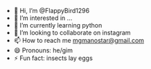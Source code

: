 - 👋 Hi, I’m @FlappyBird1296
- 👀 I’m interested in ...
- 🌱 I’m currently learning python
- 💞️ I’m looking to collaborate on instagram
- 📫 How to reach me mgmanostar@gmail.com
- 😄 Pronouns: he/gim
- ⚡ Fun fact: insects lay eggs

<!---
FlappyBird1296/FlappyBird1296 is a ✨ special ✨ repository because its `README.md` (this file) appears on your GitHub profile.
You can click the Preview link to take a look at your changes.
--->
